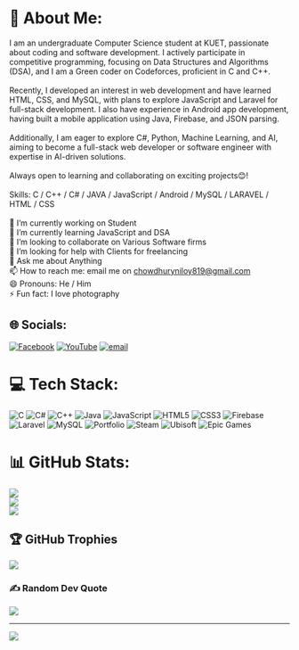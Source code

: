 # 💫 About Me:
I am an undergraduate Computer Science student at KUET, passionate about coding and software development. I actively participate in competitive programming, focusing on Data Structures and Algorithms (DSA), and I am a Green coder on Codeforces, proficient in C and C++.<br><br>Recently, I developed an interest in web development and have learned HTML, CSS, and MySQL, with plans to explore JavaScript and Laravel for full-stack development. I also have experience in Android app development, having built a mobile application using Java, Firebase, and JSON parsing.<br><br>Additionally, I am eager to explore C#, Python, Machine Learning, and AI, aiming to become a full-stack web developer or software engineer with expertise in AI-driven solutions.<br><br>Always open to learning and collaborating on exciting projects😊!<br><br>Skills: C / C++ / C# / JAVA / JavaScript / Android / MySQL / LARAVEL / HTML / CSS<br><br>🔭 I’m currently working on Student<br>🌱 I’m currently learning JavaScript and DSA<br>👯 I’m looking to collaborate on Various Software firms<br>🤔 I’m looking for help with Clients for freelancing<br>💬 Ask me about Anything<br>📫 How to reach me: email me on chowdhuryniloy819@gmail.com<br>😄 Pronouns: He / Him<br>⚡ Fun fact: I love photography


## 🌐 Socials:
[![Facebook](https://img.shields.io/badge/Facebook-%231877F2.svg?logo=Facebook&logoColor=white)](https://facebook.com/নিলয়  ) [![YouTube](https://img.shields.io/badge/YouTube-%23FF0000.svg?logo=YouTube&logoColor=white)](https://youtube.com/@UCce4i3fdy7J5wIaxSemH57A) [![email](https://img.shields.io/badge/Email-D14836?logo=gmail&logoColor=white)](mailto:chowdhuryniloy819@gmail.com) 

# 💻 Tech Stack:
![C](https://img.shields.io/badge/c-%2300599C.svg?style=for-the-badge&logo=c&logoColor=white) ![C#](https://img.shields.io/badge/c%23-%23239120.svg?style=for-the-badge&logo=csharp&logoColor=white) ![C++](https://img.shields.io/badge/c++-%2300599C.svg?style=for-the-badge&logo=c%2B%2B&logoColor=white) ![Java](https://img.shields.io/badge/java-%23ED8B00.svg?style=for-the-badge&logo=openjdk&logoColor=white) ![JavaScript](https://img.shields.io/badge/javascript-%23323330.svg?style=for-the-badge&logo=javascript&logoColor=%23F7DF1E) ![HTML5](https://img.shields.io/badge/html5-%23E34F26.svg?style=for-the-badge&logo=html5&logoColor=white) ![CSS3](https://img.shields.io/badge/css3-%231572B6.svg?style=for-the-badge&logo=css3&logoColor=white) ![Firebase](https://img.shields.io/badge/firebase-%23039BE5.svg?style=for-the-badge&logo=firebase) ![Laravel](https://img.shields.io/badge/laravel-%23FF2D20.svg?style=for-the-badge&logo=laravel&logoColor=white) ![MySQL](https://img.shields.io/badge/mysql-4479A1.svg?style=for-the-badge&logo=mysql&logoColor=white) ![Portfolio](https://img.shields.io/badge/Portfolio-%23000000.svg?style=for-the-badge&logo=firefox&logoColor=#FF7139) ![Steam](https://img.shields.io/badge/steam-%23000000.svg?style=for-the-badge&logo=steam&logoColor=white) ![Ubisoft](https://img.shields.io/badge/Ubisoft-%23F5F5F5.svg?style=for-the-badge&logo=Ubisoft&logoColor=black) ![Epic Games](https://img.shields.io/badge/epicgames-%23313131.svg?style=for-the-badge&logo=epicgames&logoColor=white)
# 📊 GitHub Stats:
![](https://github-readme-stats.vercel.app/api?username=CodingABoveHEAd&theme=dark&hide_border=false&include_all_commits=true&count_private=false)<br/>
![](https://github-readme-streak-stats.herokuapp.com/?user=CodingABoveHEAd&theme=dark&hide_border=false)<br/>
![](https://github-readme-stats.vercel.app/api/top-langs/?username=CodingABoveHEAd&theme=dark&hide_border=false&include_all_commits=true&count_private=false&layout=compact)

## 🏆 GitHub Trophies
![](https://github-profile-trophy.vercel.app/?username=CodingABoveHEAd&theme=radical&no-frame=false&no-bg=true&margin-w=4)

### ✍️ Random Dev Quote
![](https://quotes-github-readme.vercel.app/api?type=horizontal&theme=radical)


---
[![](https://visitcount.itsvg.in/api?id=CodingABoveHEAd&icon=0&color=0)](https://visitcount.itsvg.in)

<!-- Proudly created with GPRM ( https://gprm.itsvg.in ) -->
